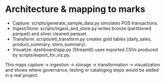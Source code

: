 # Architecture & mapping to marks

- Capture: scripts/generate_sample_data.py simulates POS transactions.
- Ingest/Store: scripts/ingest_and_store.py writes bronze (partitioned parquet) and silver cleaned parquet.
- Transform: scripts/etl_transform.py creates gold tables (daily_sales, product_summary, store_summary).
- Visualize: dashboard/app.py (Streamlit) uses exported CSVs produced by scripts/export_for_viz.py.

This maps capture → ingestion → storage → transformation → visualization and shows where governance, testing or cataloging steps would be added in a real project.
